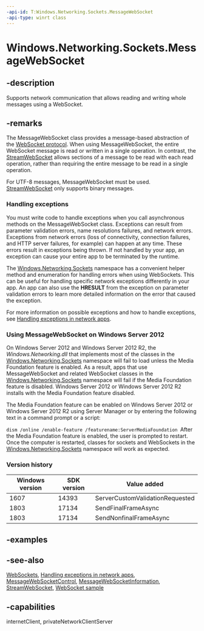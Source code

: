 ```yaml
---
-api-id: T:Windows.Networking.Sockets.MessageWebSocket
-api-type: winrt class
---
```


<!-- Class syntax.
public class MessageWebSocket : Windows.Foundation.IClosable, Windows.Networking.Sockets.IMessageWebSocket, Windows.Networking.Sockets.IMessageWebSocket2, Windows.Networking.Sockets.IWebSocket
-->

# Windows.Networking.Sockets.MessageWebSocket

## -description

Supports network communication that allows reading and writing whole messages using a WebSocket.

## -remarks

The MessageWebSocket class provides a message-based abstraction of the [WebSocket protocol](https://go.microsoft.com/fwlink/p/?linkid=240293). When using MessageWebSocket, the entire WebSocket message is read or written in a single operation. In contrast, the [StreamWebSocket](streamwebsocket.md) allows sections of a message to be read with each read operation, rather than requiring the entire message to be read in a single operation.

For UTF-8 messages, MessageWebSocket must be used. [StreamWebSocket](streamwebsocket.md) only supports binary messages.

### Handling exceptions

You must write code to handle exceptions when you call asynchronous methods on the MessageWebSocket class. Exceptions can result from parameter validation errors, name resolutions failures, and network errors. Exceptions from network errors (loss of connectivity, connection failures, and HTTP server failures, for example) can happen at any time. These errors result in exceptions being thrown. If not handled by your app, an exception can cause your entire app to be terminated by the runtime.

The [Windows.Networking.Sockets](windows_networking_sockets.md) namespace has a convenient helper method and enumeration for handling errors when using WebSockets. This can be useful for handling specific network exceptions differently in your app. An app can also use the **HRESULT** from the exception on parameter validation errors to learn more detailed information on the error that caused the exception.

For more information on possible exceptions and how to handle exceptions, see [Handling exceptions in network apps](https://msdn.microsoft.com/library/76fafcc9-c674-4cf8-baa0-2400638fae35).

### Using MessageWebSocket on Windows Server 2012

On Windows Server 2012 and Windows Server 2012 R2, the *Windows.Networking.dll* that implements most of the classes in the [Windows.Networking.Sockets](windows_networking_sockets.md) namespace will fail to load unless the Media Foundation feature is enabled. As a result, apps that use MessageWebSocket and related WebSocket classes in the [Windows.Networking.Sockets](windows_networking_sockets.md) namespace will fail if the Media Foundation feature is disabled. Windows Server 2012 or Windows Server 2012 R2 installs with the Media Foundation feature disabled.

The Media Foundation feature can be enabled on Windows Server 2012 or Windows Server 2012 R2 using Server Manager or by entering the following text in a command prompt or a script:

`dism /online /enable-feature /featurename:ServerMediaFoundation `After the Media Foundation feature is enabled, the user is prompted to restart. Once the computer is restarted, classes for sockets and WebSockets in the [Windows.Networking.Sockets](windows_networking_sockets.md) namespace will work as expected.

### Version history

| Windows version | SDK version | Value added |
| -- | -- | -- |
| 1607 | 14393 | ServerCustomValidationRequested |
| 1803 | 17134 | SendFinalFrameAsync |
| 1803 | 17134 | SendNonfinalFrameAsync |

## -examples

## -see-also

[WebSockets](/windows/uwp/networking/websockets?branch=live), [Handling exceptions in network apps](https://msdn.microsoft.com/library/76fafcc9-c674-4cf8-baa0-2400638fae35), [MessageWebSocketControl](messagewebsocketcontrol.md), [MessageWebSocketInformation](messagewebsocketinformation.md), [StreamWebSocket](streamwebsocket.md), [WebSocket sample](https://go.microsoft.com/fwlink/p/?LinkId=620623)

## -capabilities

internetClient, privateNetworkClientServer
